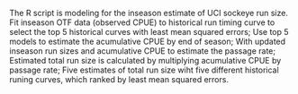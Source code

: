 The R script is modeling for the inseason estimate of UCI sockeye run size. 
Fit inseason OTF data (observed CPUE) to historical run timing curve to select the top 5 historical curves with least mean squared errors; 
Use top 5 models to estimate the acumulative CPUE by end of season;
With updated inseason run sizes and acumulative CPUE to estimate the passage rate;
Estimated total run size is calculated by multiplying acumulative CPUE by passage rate;
Five estimates of total run size wiht five different historical runing curves, which ranked by least mean squared errors.
